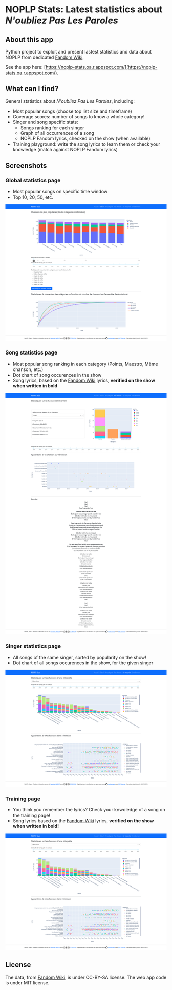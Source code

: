 # NOPLP Stats: Latest statistics about *N'oubliez Pas Les Paroles*

## About this app

Python project to exploit and present lastest statistics and data about NOPLP from dedicated [Fandom Wiki](https://n-oubliez-pas-les-paroles.fandom.com/fr/).

See the app here: [https://noplp-stats.oa.r.appspot.com/](https://noplp-stats.oa.r.appspot.com/).

## What can I find?

General statistics about *N'oubliez Pas Les Paroles*, including:

* Most popular songs (choose top list size and timeframe)
* Coverage scores: number of songs to know a whole category!
* Singer and song specific stats:
  * Songs ranking for each singer
  * Graph of all occurrences of a song
  * NOPLP Fandom lyrics, checked on the show (when available)
* Training playground: write the song lyrics to learn them or check your knowledge (match against NOPLP Fandom lyrics)

## Screenshots

### Global statistics page

* Most popular songs on specific time window
* Top 10, 20, 50, etc.

![Global statistics page](docs/noplp-stats-global.png)

### Song statistics page

* Most popular song ranking in each category (Points, Maestro, Même chanson, etc.)
* Dot chart of song occurences in the show
* Song lyrics, based on the [Fandom Wiki](https://n-oubliez-pas-les-paroles.fandom.com/fr/) lyrics, **verified on the show when written in bold**

![Song statistics page](docs/noplp-stats-song.png)

### Singer statistics page

* All songs of the same singer, sorted by popularity on the show!
* Dot chart of all songs occurences in the show, for the given singer

![Singer statistics page](docs/noplp-stats-singer.png)

### Training page

* You think you remember the lyrics? Check your knwoledge of a song on the training page!
* Song lyrics based on the [Fandom Wiki](https://n-oubliez-pas-les-paroles.fandom.com/fr/) lyrics, **verified on the show when written in bold!**

![Singer statistics page](docs/noplp-stats-singer.png)

## License

The data, from [Fandom Wiki](https://n-oubliez-pas-les-paroles.fandom.com/fr/), is under CC-BY-SA license.
The web app code is under MIT license.
